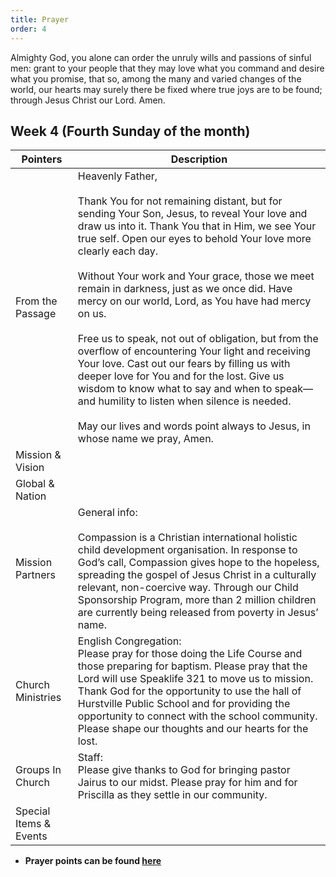 ```yaml
---
title: Prayer
order: 4
---
```


Almighty God, you alone can order the unruly wills and passions of sinful men: grant to your people that they may love what you command and desire what you promise, that so, among the many and varied changes of the world, our hearts may surely there be fixed where true joys are to be found; through Jesus Christ our Lord. Amen.

## Week 4 (Fourth Sunday of the month)

| Pointers | Description |
| --- | --- |
| From the Passage | Heavenly Father,<br><br>Thank You for not remaining distant, but for sending Your Son, Jesus, to reveal Your love and draw us into it. Thank You that in Him, we see Your true self. Open our eyes to behold Your love more clearly each day.<br><br>Without Your work and Your grace, those we meet remain in darkness, just as we once did. Have mercy on our world, Lord, as You have had mercy on us.<br><br>Free us to speak, not out of obligation, but from the overflow of encountering Your light and receiving Your love. Cast out our fears by filling us with deeper love for You and for the lost. Give us wisdom to know what to say and when to speak—and humility to listen when silence is needed.<br><br>May our lives and words point always to Jesus, in whose name we pray, Amen.|
| Mission & Vision |  | 
| Global & Nation |  |
| Mission Partners  | General info:<br><br>Compassion is a Christian international holistic child development organisation. In response to God’s call, Compassion gives hope to the hopeless, spreading the gospel of Jesus Christ in a culturally relevant, non-coercive way. Through our Child Sponsorship Program, more than 2 million children are currently being released from poverty in Jesus’ name.|
| Church Ministries | English Congregation:<br>Please pray for those doing the Life Course and those preparing for baptism. Please pray that the Lord will use Speaklife 321 to move us to mission. Thank God for the opportunity to use the hall of Hurstville Public School and for providing the opportunity to connect with the school community.  Please shape our thoughts and our hearts for the lost.|
| Groups In Church| Staff:<br>Please give thanks to God for bringing pastor Jairus to our midst. Please pray for him and for Priscilla as they settle in our community.|
| Special Items & Events |  |


- **Prayer points can be found [here](https://stgeorgeshurstville.org.au/prayer)**
